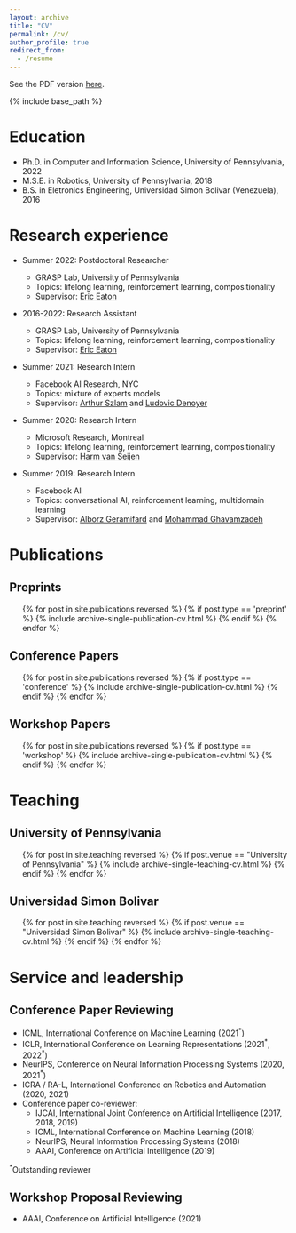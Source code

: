 ```yaml
---
layout: archive
title: "CV"
permalink: /cv/
author_profile: true
redirect_from:
  - /resume
---
```


See the PDF version [here](/files/CVJorgeAMendez.pdf).

{% include base_path %}

Education
======
* Ph.D. in Computer and Information Science, University of Pennsylvania, 2022
* M.S.E. in Robotics, University of Pennsylvania, 2018
* B.S. in Eletronics Engineering, Universidad Simon Bolivar (Venezuela), 2016

Research experience
======

* Summer 2022: Postdoctoral Researcher
  * GRASP Lab, University of Pennsylvania
  * Topics: lifelong learning, reinforcement learning, compositionality
  * Supervisor: [Eric Eaton](https://seas.upenn.edu/~eeaton)

* 2016-2022: Research Assistant
  * GRASP Lab, University of Pennsylvania
  * Topics: lifelong learning, reinforcement learning, compositionality
  * Supervisor: [Eric Eaton](https://seas.upenn.edu/~eeaton)

* Summer 2021: Research Intern
  * Facebook AI Research, NYC
  * Topics: mixture of experts models
  * Supervisor: [Arthur Szlam](https://scholar.google.com/citations?user=u3-FxUgAAAAJ&hl=en) and [Ludovic Denoyer](http://www-connex.lip6.fr/~denoyer/wordpress/)

* Summer 2020: Research Intern
  * Microsoft Research, Montreal
  * Topics: lifelong learning, reinforcement learning, compositionality
  * Supervisor: [Harm van Seijen](https://www.microsoft.com/en-us/research/people/havansei/)

* Summer 2019: Research Intern
  * Facebook AI
  * Topics: conversational AI, reinforcement learning, multidomain learning
  * Supervisor: [Alborz Geramifard](http://alborz-geramifard.com/Homepage/Welcome.html) and [Mohammad Ghavamzadeh](http://chercheurs.lille.inria.fr/~ghavamza/my_website/About_Me.html)
  

Publications
======

Preprints
-----
  <ul>{% for post in site.publications reversed %}
    {% if post.type == 'preprint' %}
      {% include archive-single-publication-cv.html %}
    {% endif %}
  {% endfor %}</ul>
  
Conference Papers
-----
  <ul>{% for post in site.publications reversed %}
    {% if post.type == 'conference' %}
      {% include archive-single-publication-cv.html %}
    {% endif %}
  {% endfor %}</ul>

Workshop Papers
-----
  <ul>{% for post in site.publications reversed %}
    {% if post.type == 'workshop' %}
      {% include archive-single-publication-cv.html %}
    {% endif %}
  {% endfor %}</ul>

<!-- Talks
======
  <ul>{% for post in site.talks %}
    {% include archive-single-talk-cv.html %}
  {% endfor %}</ul>
   -->

Teaching
======

University of Pennsylvania
------
  <ul>{% for post in site.teaching reversed %}
    {% if post.venue == "University of Pennsylvania" %}
      {% include archive-single-teaching-cv.html %}
    {% endif %}
  {% endfor %}</ul>
  
Universidad Simon Bolivar
------
  <ul>{% for post in site.teaching reversed %}
    {% if post.venue == "Universidad Simon Bolivar" %}
      {% include archive-single-teaching-cv.html %}
    {% endif %}
  {% endfor %}</ul>

Service and leadership
======

Conference Paper Reviewing
----
* ICML, International Conference on Machine Learning (2021<sup>\*</sup>)
* ICLR, International Conference on Learning Representations (2021<sup>\*</sup>, 2022<sup>\*</sup>)
* NeurIPS, Conference on Neural Information Processing Systems (2020, 2021<sup>\*</sup>)
* ICRA / RA-L, International Conference on Robotics and Automation (2020, 2021)
* Conference paper co-reviewer:
  * IJCAI, International Joint Conference on Artificial Intelligence (2017, 2018, 2019)
  * ICML, International Conference on Machine Learning (2018)
  * NeurIPS, Neural Information Processing Systems (2018)
  * AAAI, Conference on Artificial Intelligence (2019)

<sup>\*</sup>Outstanding reviewer

Workshop Proposal Reviewing
----
* AAAI, Conference on Artificial Intelligence (2021)